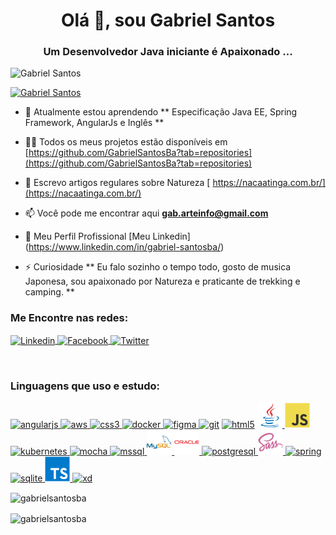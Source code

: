 <h1 align = "center"> Olá 👋, sou Gabriel Santos </h1>
<h3 align = "center"> Um Desenvolvedor Java iniciante é Apaixonado ... </h3>

<p align = "left"> <img src="https://komarev.com/ghpvc/?username=gabrielsantosba&label=Profile%20views&color=0e75b6&style=flat" alt="Gabriel Santos" /> </p>


<p align = "left"> <a href = "https : //github.com/ryo-ma/github-profile-trophy "> <img src="https://scontent.fval1-1.fna.fbcdn.net/v/t1.0-9/121458086_2169036856573187_1114973942487733685_o.jpg?_nc_cat=105&ccb=2&_nc_sid=09cbfe&_nc_ohc=N_3gYAy2Mn4AX_ueX64&_nc_ht=scontent.fval1-1.fna&oh=c6eda0a1110eb501f030f6e6f24743e5&oe=60325D87"alt =" Gabriel Santos"width = "20%" height = "25%"/>
</a> 
</p>
 


- 🌱 Atualmente estou aprendendo ** Especificação Java EE, Spring Framework, AngularJs e Inglês **

- 👨‍💻 Todos os meus projetos estão disponíveis em [https://github.com/GabrielSantosBa?tab=repositories](https://github.com/GabrielSantosBa?tab=repositories)

- 📝 Escrevo artigos regulares sobre Natureza [ https://nacaatinga.com.br/](https://nacaatinga.com.br/)

- 📫 Você pode me encontrar aqui **gab.arteinfo@gmail.com**

- 📄 Meu Perfil Profissional [Meu Linkedin] (https://www.linkedin.com/in/gabriel-santosba/)

- ⚡ Curiosidade ** Eu falo sozinho o tempo todo,  gosto de musica Japonesa, sou apaixonado por Natureza e praticante de trekking e camping. **



<h3 align = "left"> Me Encontre nas redes: </h3>

<p align = "left"> 
<a href="https://linkedin.com/in/gabriel-santosba" target="blank"> <img align = "center" src="https://cdn.onlinewebfonts.com/svg/img_43781.png"alt ="Linkedin "height="30"width="40"/> 
 </a> 
 <a href ="https://www.facebook.com/GabrielSantosWebDeveloper"target = "blank"> <img align = "center" src = "https://cdns.iconmonstr.com/wp-content/assets/preview/2017/240/iconmonstr-facebook-6.png" alt = "Facebook" height = "30"width ="40" /> 
 </a>
<a href ="https://twitter.com/Gabriel11780553/" target="_blank"> <img align = "center" src = "https://www.seekpng.com/png/small/351-3516255_png-file-svg-twitter-icon-white-square.png" alt = "Twitter" height = "30"width ="40" /> 
 </a> 
</p></br>
 
 
 
 
<h3 center =" left "> Linguagens que uso e estudo: </h3>
<p align = "left"> <a href="https://angular.io" target="_blank"> <img src = "https://angular.kr/assets/images/logos/angular/angular.png"alt =" angularjs "width =" 40 "height =" 40 "/> </a> <a href =" https://aws.amazon.com "target =" _ blank "> <img src ="https://upload.wikimedia.org/wikipedia/commons/thumb/5/5c/AWS_Simple_Icons_AWS_Cloud.svg/1024px-AWS_Simple_Icons_AWS_Cloud.svg.png"alt =" aws "width =" 40 "height =" 40 " /> </a> <a href="https://www.w3schools.com/css/" target="_blank"> <img src = "https://cdn.worldvectorlogo.com/logos/css3.svg"alt =" css3 "width =" 40 "height =" 40 "/> </a> <a href ="https://www.docker.com"target =" _ blank "> <img src ="https://www.docker.com/sites/default/files/d8/2019-07/Moby-logo.png"alt =" docker "width =" 40 "height =" 40 "/> </a> <a href="https://www.figma.com/" target="_blank"> <img src ="https://upload.wikimedia.org/wikipedia/commons/3/33/Figma-logo.svg"alt =" figma "width =" 40 "height =" 40 "/> </a> <a href =" https://git-scm.com/ "target =" _ blank "> <img src="https://www.vectorlogo.zone/logos/git-scm/git-scm-icon.svg" alt = "git" width = "40" height = "40" /></a> <a href="https://www.w3.org/html/" target="_ blank"> <img src="https://upload.wikimedia.org/wikipedia/commons/thumb/6/61/HTML5_logo_and_wordmark.svg/512px-HTML5_logo_and_wordmark.svg.png" alt="html5 "width="40"height="40"/></a> <a href="https://www.java.com" target="_blank"> <img src = "https://raw.githubusercontent.com/devicons/devicon/master/icons/java/java-original.svg" alt = "java" width = "40" height = "40" /> </a> <a href = "https: //developer.mozilla.org / en-US / docs / Web / JavaScript "target =" _ blank "> <img src ="https://raw.githubusercontent.com/devicons/devicon/master/icons/javascript/javascript-original.svg"alt = "javascript" width = "40" height = "40" /> </a> <a href="https://kubernetes.io" target="_blank"> <img src = "https://www.vectorlogo.zone/logos/kubernetes/kubernetes-icon.svg"alt =" kubernetes "width =" 40 "height =" 40 "/> </a> <a href ="https://mochajs.org"target = "_blank"> <img src = "https://www.vectorlogo.zone/logos/mochajs/mochajs-icon.svg" alt = "mocha" width = "40" height = "40" /> </a><a href="https://www.microsoft.com/en-us/sql-server" target="_blank"> <img src = "https://cdn.worldvectorlogo.com/logos/microsoft-sql-server.svg"alt =" mssql "width =" 40 "height =" 40 "/> </a> <a href="https://www.mysql.com/" target="_blank"> <img src = "https://raw.githubusercontent.com/devicons/devicon/master/icons/mysql/mysql-original-wordmark.svg" alt = "mysql" width = "40" height = "40" /> </ a > <a href="https://www.oracle.com/" target="_blank"> <img src = "https://raw.githubusercontent.com/devicons/devicon/master/icons/oracle/oracle-original.svg"alt =" oracle "width = "40" height = "40" /> </a> <a href="https://www.postgresql.org" target="_blank"> <img src="https://upload.wikimedia.org/wikipedia/commons/thumb/2/29/Postgresql_elephant.svg/1200px-Postgresql_elephant.svg.png"alt =" postgresql "width =" 40 "height =" 40 "/> </a> <a href =" https://sass-lang.com"target =" _ blank "> <img src ="https://raw.githubusercontent.com/devicons/devicon/master/icons/sass/sass-original.svg"alt =" sass "width = "40" height = "40" /> </a> <a href="https://spring.io/" target="_blank"> <img src ="https://www.vectorlogo.zone/logos/springio/springio-icon.svg"alt =" spring "width =" 40 "height =" 40 "/> </a> <a href ="https://www.sqlite.org/"target = "_ blank"> <img src="https://www.vectorlogo.zone/logos/sqlite/sqlite-icon.svg" alt = "sqlite" width = "40" height = "40" /> </ a > <a href="https://www.typescriptlang.org/" target="_blank"> <img src="https://raw.githubusercontent.com/devicons/devicon/master/icons/typescript/typescript-original.svg"alt ="typescript "width =" 40 "height =" 40 "/> </a> <a href="https://www.adobe.com/products/xd.html"target ="_ blank "><img src="https://cdn.worldvectorlogo.com/logos/adobe-xd.svg" alt = "xd" width = "40" height = "40" /> </a> </p>

<p> <img align = "center" src = "https://github-readme-stats.vercel.app/api/top-langs?username=gabrielsantosba&show_icons=true&locale=en&layout=compact" alt = "gabrielsantosba" /> </p>

<p> <img align = "center" src = "https://github-readme-streak-stats.herokuapp.com/?user=gabrielsantosba&" alt = "gabrielsantosba" /> </p>



